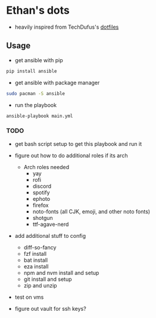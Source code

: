# Ethan's dots

- heavily inspired from TechDufus's [dotfiles](https://github.com/TechDufus/dotfiles)

## Usage

- get ansible with pip
```sh
pip install ansible
```
- get ansible with package manager
```sh
sudo pacman -S ansible
```
- run the playbook
```
ansible-playbook main.yml
```

### TODO

- get bash script setup to get this playbook and run it

- figure out how to do additional roles if its arch
    - Arch roles needed
        - yay
        - rofi
        - discord
        - spotify
        - ephoto
        - firefox
        - noto-fonts (all CJK, emoji, and other noto fonts)
        - shotgun
        - ttf-agave-nerd

- add additional stuff to config
    - diff-so-fancy
    - fzf install
    - bat install
    - eza install
    - npm and nvm install and setup
    - git install and setup
    - zip and unzip

- test on vms

- figure out vault for ssh keys?
